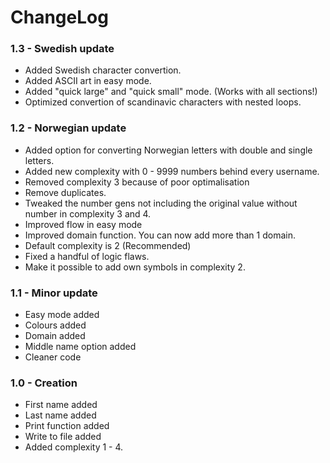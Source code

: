# ChangeLog
### 1.3 - Swedish update
* Added Swedish character convertion.
* Added ASCII art in easy mode.
* Added "quick large" and "quick small" mode. (Works with all sections!)
* Optimized convertion of scandinavic characters with nested loops.

### 1.2 - Norwegian update
* Added option for converting Norwegian letters with double and single letters.
* Added new complexity with 0 - 9999 numbers behind every username.
* Removed complexity 3 because of poor optimalisation
* Remove duplicates.
* Tweaked the number gens not including the original value without number in complexity 3 and 4.
* Improved flow in easy mode
* Improved domain function. You can now add more than 1 domain.
* Default complexity is 2 (Recommended)
* Fixed a handful of logic flaws.
* Make it possible to add own symbols in complexity 2.
### 1.1 - Minor update
* Easy mode added
* Colours added
* Domain added
* Middle name option added
* Cleaner code
### 1.0 - Creation
* First name added
* Last name added
* Print function added
* Write to file added
* Added complexity 1 - 4.
